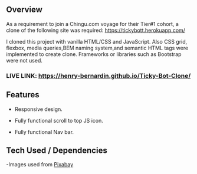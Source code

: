 
## Overview 

As a requirement to join a Chingu.com voyage for their Tier#1 cohort, a clone of the following site was required: 
https://tickybott.herokuapp.com/

I cloned this project with vanilla HTML/CSS and JavaScript. Also CSS grid, flexbox, media queries,BEM naming system,and semantic HTML tags were implemented to create clone. Frameworks or libraries such as Bootstrap were not used.

### LIVE LINK: https://henry-bernardin.github.io/Ticky-Bot-Clone/

## Features 

- Responsive design. 

- Fully functional scroll to top JS icon.

- Fully functional Nav bar. 

## Tech Used / Dependencies

-Images used from [Pixabay](https://pixabay.com/)
